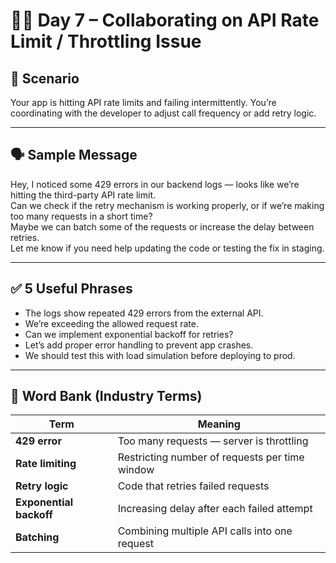 # 👨‍💻 Day 7 – Collaborating on API Rate Limit / Throttling Issue

## 🎯 Scenario  
Your app is hitting API rate limits and failing intermittently. You’re coordinating with the developer to adjust call frequency or add retry logic.

---

## 🗣️ Sample Message

Hey, I noticed some 429 errors in our backend logs — looks like we’re hitting the third-party API rate limit.  
Can we check if the retry mechanism is working properly, or if we’re making too many requests in a short time?  
Maybe we can batch some of the requests or increase the delay between retries.  
Let me know if you need help updating the code or testing the fix in staging.

---

## ✅ 5 Useful Phrases

- The logs show repeated 429 errors from the external API.
- We’re exceeding the allowed request rate.
- Can we implement exponential backoff for retries?
- Let’s add proper error handling to prevent app crashes.
- We should test this with load simulation before deploying to prod.

---

## 🧠 Word Bank (Industry Terms)

| Term | Meaning |
|------|---------|
| **429 error** | Too many requests — server is throttling |
| **Rate limiting** | Restricting number of requests per time window |
| **Retry logic** | Code that retries failed requests |
| **Exponential backoff** | Increasing delay after each failed attempt |
| **Batching** | Combining multiple API calls into one request |
